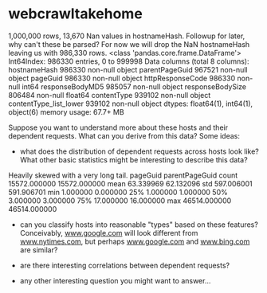 # webcrawltakehome

1,000,000 rows, 13,670 Nan values in hostnameHash. Followup for later, why can't these be parsed?
For now we will drop the NaN hostnameHash leaving us with 986,330 rows.
<class 'pandas.core.frame.DataFrame'>
Int64Index: 986330 entries, 0 to 999998
Data columns (total 8 columns):
hostnameHash              986330 non-null object
parentPageGuid            967521 non-null object
pageGuid                  986330 non-null object
httpResponseCode          986330 non-null int64
responseBodyMD5           985057 non-null object
responseBodySize          806484 non-null float64
contentType               939102 non-null object
contentType_list_lower    939102 non-null object
dtypes: float64(1), int64(1), object(6)
memory usage: 67.7+ MB

Suppose you want to understand more about these hosts and their dependent requests.  What can you derive from this data?  Some ideas:

* what does the distribution of dependent requests across hosts look like?  What other basic statistics might be interesting to describe this data?

Heavily skewed with a very long tail. 
 	pageGuid 	parentPageGuid
count 	15572.000000 	15572.000000
mean 	63.339969 	62.132096
std 	597.006001 	591.906701
min 	1.000000 	0.000000
25% 	1.000000 	1.000000
50% 	3.000000 	3.000000
75% 	17.000000 	16.000000
max 	46514.000000 	46514.000000

* can you classify hosts into reasonable "types" based on these features?  Conceivably, www.google.com will look different from www.nytimes.com, but perhaps www.google.com and www.bing.com are similar?

* are there interesting correlations between dependent requests?

* any other interesting question you might want to answer...
